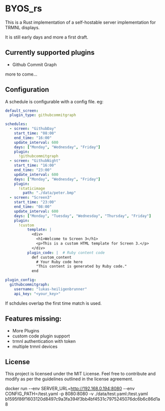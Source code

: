 # BYOS_rs

This is a Rust implementation of a self-hostable server implementation for TRMNL displays.

It is still early days and more a first draft.
## Currently supported plugins

- Github Commit Graph

more to come...

## Configuration
A schedule is configurable with a config file. eg:

```yaml
default_screen:
  plugin_type: githubcommitgraph

schedules:
  - screen: "GithubDay"
    start_time: "08:00"
    end_time: "16:00"
    update_interval: 600
    days: ["Monday", "Wednesday", "Friday"]
    plugin:
      !githubcommitgraph
  - screen: "GithubNight"
    start_time: "16:00"
    end_time: "23:00"
    update_interval: 600
    days: ["Monday", "Wednesday", "Friday"]
    plugin:
      !staticimage
        path: "./data/peter.bmp"
  - screen: "Screen3"
    start_time: "23:00"
    end_time: "08:00"
    update_interval: 600
    days: ["Monday", "Tuesday", "Wednesday", "Thursday", "Friday"]
    plugin:
      !custom
          template: |
            <div>
              <h1>Welcome to Screen 3</h1>
              <p>This is a custom HTML template for Screen 3.</p>
            </div>
          plugin_code: |  # Ruby content code
            def custom_content
              # Your Ruby code here
              "This content is generated by Ruby code."
            end

plugin_config:
  githubcommitgraph:
    username: "lukas-heiligenbrunner"
    api_key: "<your_key>"
```

If schdules overlap the first time match is used.

## Features missing:
- More Plugins
- custom code plugin support
- trmnl authentication with token
- multiple trmnl devices

## License

This project is licensed under the MIT License. Feel free to contribute and modify as per the guidelines outlined in the license agreement.


docker run --env SERVER_URL=http://192.168.0.194:8080 --env CONFIG_PATH=/test.yaml -p 8080:8080 -v ./data/test.yaml:/test.yaml b1595f86f1603120d8497c9a3fa394f3bb4bf4531c7975245076dc6b6c86d1a8
